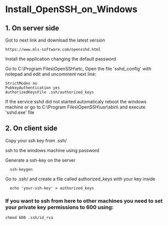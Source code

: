 # Install_OpenSSH_on_Windows

## 1. On server side 

Got to next link and download the latest version

```
https://www.mls-software.com/opensshd.html
```

Install the application changing the default password

Go to C:\Program Files\OpenSSH\etc, Open the file 'sshd_config' with notepad and edit and uncomment next line:

```
StrictModes no
PubkeyAuthentication yes
AuthorizedKeysFile .ssh/authorized_keys
```

If the service sshd did not started automaticaly reboot the windows machine or go to C:\Program Files\OpenSSH\usr\sbin\ and execute 'sshd.exe' file

## 2. On client side

Copy your ssh key from .ssh/

ssh to the windows machine using password

Generate a ssh-key on the server

```
  ssh-keygen
```
  
Go to .ssh/ and create a file called authorized_keys with your key inside

```
  echo 'your-ssh-key' > authorized_keys
```

### If you want to ssh from here to other machines you need to set your **private** key permissions to 600 using:

```
chmod 600 .ssh/id_rsa
```
